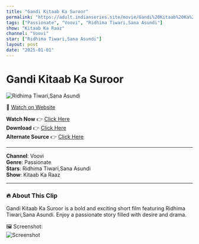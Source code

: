 ```yaml
---
title: "Gandi Kitaab Ka Suroor"
permalink: "https://adult.indianseries.site/movie/Gandi%20Kitaab%20Ka%20Suroor"
tags: ["Passionate", "Voovi", "Ridhima Tiwari,Sana Asundi"]
show: "Kitaab Ka Raaz"
channel: "Voovi"
star: ["Ridhima Tiwari,Sana Asundi"]
layout: post
date: "2025-01-01"
---
```


# Gandi Kitaab Ka Suroor

![Ridhima Tiwari,Sana Asundi](https://shorts.desisins.com/wp-content/uploads/2024/05/Natasha-Rajewsori-Kitaab-Ka-Raaz-Voovi-DesiSins.com_.jpg)

🔗 [Watch on Website](https://adult.indianseries.site/movie/Gandi%20Kitaab%20Ka%20Suroor)

**Watch Now** 👉 [Click Here](https://adult.indianseries.site/movie/Gandi%20Kitaab%20Ka%20Suroor)  
**Download** 👉 [Click Here](https://adult.indianseries.site/movie/Gandi%20Kitaab%20Ka%20Suroor)  
**Alternate Source** 👉 [Click Here](https://adult.indianseries.site/movie/Gandi%20Kitaab%20Ka%20Suroor)

---

**Channel**: Voovi  
**Genre**: Passionate  
**Stars**: Ridhima Tiwari,Sana Asundi  
**Show**: Kitaab Ka Raaz

---

### 🔥 About This Clip

Gandi Kitaab Ka Suroor is a bold and exciting short film featuring Ridhima Tiwari,Sana Asundi. Enjoy a passionate story filled with desire and drama.
 
🖼️ Screenshot:  
![Screenshot](https://shorts.desisins.com/wp-content/uploads/2024/05/Natasha-Rajewsori-Kitaab-Ka-Raaz-Voovi-DesiSins.com_.jpg)

